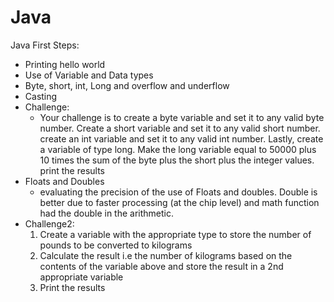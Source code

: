 # Java
Java First Steps: 

- Printing hello world
- Use of Variable and Data types 
- Byte, short, int, Long and overflow and underflow 
- Casting 
- Challenge:
    - Your challenge is to create a byte variable and set it to any valid byte number.
      Create a short variable and set it to any valid short number.
      create an int variable and set it to any valid int number. Lastly, create a variable of type long.
      Make the long variable equal to 50000 plus 10 times the sum of the byte plus the short plus the integer values.
      print the results 
- Floats and Doubles
    - evaluating the precision of the use of Floats and doubles. Double is better due to faster processing (at the chip level) and math function had the double in the arithmetic.
- Challenge2:
    1) Create a variable with the appropriate type to store the number of pounds to be converted to kilograms
    2) Calculate the result i.e the number of kilograms based on the contents of the variable above and store the result in a 2nd appropriate variable 
    3) Print the results 
